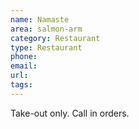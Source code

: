 ```yaml
---
name: Namaste 
area: salmon-arm
category: Restaurant
type: Restaurant
phone: 
email: 
url: 
tags:
---
```


Take-out only. Call in orders.